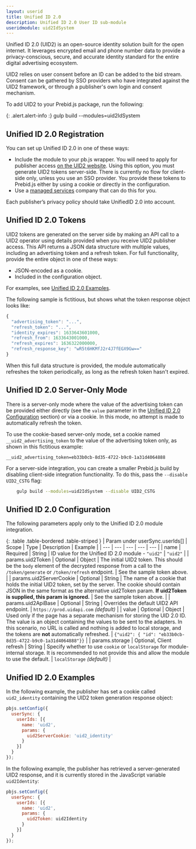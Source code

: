 ```yaml
---
layout: userid
title: Unified ID 2.0
description: Unified ID 2.0 User ID sub-module
useridmodule: uid2IdSystem
---
```


Unified ID 2.0 (UID2) is an open-source identity solution built for the open internet. It leverages encrypted email and phone number data to provide a privacy-conscious, secure, and accurate identity standard for the entire digital advertising ecosystem.

UID2 relies on user consent before an ID can be added to the bid stream. Consent can be gathered by SSO providers who have integrated against the UID2 framework, or through a publisher's own login and consent mechanism.

To add UID2 to your Prebid.js package, run the following:

{: .alert.alert-info :}
gulp build --modules=uid2IdSystem

## Unified ID 2.0 Registration

You can set up Unified ID 2.0 in one of these ways:

- Include the module to your pb.js wrapper. You will need to apply for publisher access [on the UID2 website](https://unifiedid.com/request-access). Using this option, you must generate UID2 tokens server-side. There is currently no flow for client-side only, unless you use an SSO provider. You provide these tokens to Prebid.js either by using a cookie or directly in the configuration.
- Use a [managed services](https://prebid.org/product-suite/managed-services/) company that can do this for you.

Each publisher’s privacy policy should take UnifiedID 2.0 into account.

## Unified ID 2.0 Tokens

UID2 tokens are generated on the server side by making an API call to a UID2 operator using details provided when you receive UID2 publisher access. This API returns a JSON data structure with multiple values, including an advertising token and a refresh token. For full functionality, provide the entire object in one of these ways:

- JSON-encoded as a cookie.
- Included in the configuration object.

For examples, see [Unified ID 2.0 Examples](#unified-id-20-examples).

The following sample is fictitious, but shows what the token response object looks like:

```javascript
{
  "advertising_token": "...",
  "refresh_token": "...",
  "identity_expires": 1633643601000,
  "refresh_from": 1633643001000,
  "refresh_expires": 1636322000000,
  "refresh_response_key": "wR5t6HKMfJ2r4J7fEGX9Gw=="
}
```

When this full data structure is provided, the module automatically refreshes the token periodically, as long as the refresh token hasn't expired.

## Unified ID 2.0 Server-Only Mode

There is a server-only mode where the value of the advertising token can be provided either directly (see the `value` parameter in the [Unified ID 2.0 Configuration](#unified-id-20-configuration) section) or via a cookie. In this mode, no attempt is made to automatically refresh the token.

To use the cookie-based server-only mode, set a cookie named `__uid2_advertising_token` to the value of the advertising token only, as shown in this fictitious example:

`__uid2_advertising_token=eb33b0cb-8d35-4722-b9c0-1a31d4064888`

For a server-side integration, you can create a smaller Prebid.js build by disabling client-side integration functionality. To do this, pass the `--disable UID2_CSTG` flag:

```bash
    gulp build --modules=uid2IdSystem --disable UID2_CSTG
```

## Unified ID 2.0 Configuration

The following parameters apply only to the Unified ID 2.0 module integration.

{: .table .table-bordered .table-striped }
| Param under userSync.userIds[] | Scope | Type | Description | Example |
| --- | --- | --- | --- | --- |
| name | Required | String | ID value for the Unified ID 2.0 module - `"uid2"` | `"uid2"` |
| params.uid2Token | Optional | Object | The initial UID2 token. This should be the `body` element of the decrypted response from a call to the `/token/generate` or `/token/refresh` endpoint. | See the sample token above. |
| params.uid2ServerCookie | Optional | String | The name of a cookie that holds the initial UID2 token, set by the server. The cookie should contain JSON in the same format as the alternative uid2Token param. **If uid2Token is supplied, this param is ignored.** | See the sample token above. |
| params.uid2ApiBase | Optional | String | Overrides the default UID2 API endpoint. | `https://prod.uidapi.com` _(default)_ |
| value | Optional | Object | Used only if the page has a separate mechanism for storing the UID 2.0 ID. The value is an object containing the values to be sent to the adapters. In this scenario, no URL is called and nothing is added to local storage, and the tokens are **not** automatically refreshed. | `{"uid2": { "id": "eb33b0cb-8d35-4722-b9c0-1a31d4064888"}}` |
| params.storage | Optional, Client refresh | String | Specify whether to use `cookie` or `localStorage` for module-internal storage. It is recommended to not provide this and allow the module to use the default. | `localStorage` _(default)_ |

## Unified ID 2.0 Examples

In the following example, the publisher has set a cookie called `uid2_identity` containing the UID2 token generation response object:

```javascript
pbjs.setConfig({
  userSync: {
    userIds: [{
      name: 'uid2',
      params: {
        uid2ServerCookie: 'uid2_identity'
      }
    }]
  }
});
```

In the following example, the publisher has retrieved a server-generated UID2 response, and it is currently stored in the JavaScript variable `uid2Identity`:

```javascript
pbjs.setConfig({
  userSync: {
    userIds: [{
      name: 'uid2',
      params: {
        uid2Token: uid2Identity
      }
    }]
  }
});
```
